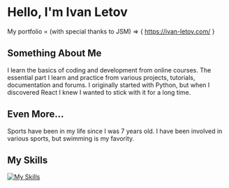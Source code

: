 # Hello, I'm Ivan Letov
My portfolio = (with special thanks to JSM) =>  { https://ivan-letov.com/ }

## Something About Me
I learn the basics of coding and development from online courses.
The essential part I learn and practice from various projects, tutorials, documentation and forums.
I originally started with Python, but when I discovered React I knew I wanted to stick with it for a long time.

## Even More...
Sports have been in my life since I was 7 years old. I have been involved in various sports, but swimming is my favority.

## My Skills
[![My Skills](https://skillicons.dev/icons?i=html,css,sass,js,jquery,react,next,python,django,mongo,mui,bootstrap,git,github,vscode,redux,netlify,vercel)](https://skillicons.dev)

<!---
iletov/iletov is a ✨ special ✨ repository because its `README.md` (this file) appears on your GitHub profile.
You can click the Preview link to take a look at your changes.
--->
